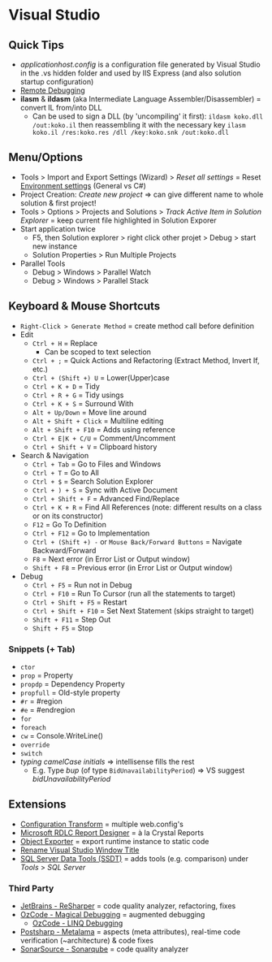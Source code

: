 # Visual Studio

## Quick Tips

* _applicationhost.config_ is a configuration file generated by Visual Studio in the .vs hidden folder and used by IIS Express (and also solution startup configuration)
* [Remote Debugging](https://learn.microsoft.com/en-us/visualstudio/debugger/remote-debugging)
* **ilasm** & **ildasm** (aka Intermediate Language Assembler/Disassembler) = convert IL from/into DLL
  * Can be used to sign a DLL (by 'uncompiling' it first): `ildasm koko.dll /out:koko.il` then reassembling it with the necessary key `ilasm koko.il /res:koko.res /dll /key:koko.snk /out:koko.dll`

## Menu/Options

* Tools > Import and Export Settings (Wizard) > _Reset all settings_ = Reset [Environment settings](https://learn.microsoft.com/en-us/visualstudio/ide/environment-settings) (General vs C#)
* Project Creation: _Create new project_ => can give different name to whole solution & first project!
* Tools > Options > Projects and Solutions > _Track Active Item in Solution Explorer_ = keep current file highlighted in Solution Exporer
* Start application twice
  * F5, then Solution explorer > right click other projet > Debug > start new instance
  * Solution Properties > Run Multiple Projects
* Parallel Tools
  * Debug > Windows > Parallel Watch
  * Debug > Windows > Parallel Stack

## Keyboard & Mouse Shortcuts

* `Right-Click > Generate Method` = create method call before definition
* Edit
  * `Ctrl + H` = Replace
    * Can be scoped to text selection
  * `Ctrl + ;` = Quick Actions and Refactoring (Extract Method, Invert If, etc.)
  * `Ctrl + (Shift +) U` = Lower(Upper)case
  * `Ctrl + K + D` = Tidy
  * `Ctrl + R + G` = Tidy usings
  * `Ctrl + K + S` = Surround With
  * `Alt + Up/Down` = Move line around
  * `Alt + Shift + Click` = Multiline editing
  * `Alt + Shift + F10` = Adds using reference
  * `Ctrl + E|K + C/U` = Comment/Uncomment
  * `Ctrl + Shift + V` = Clipboard history
* Search & Navigation
  * `Ctrl + Tab` = Go to Files and Windows
  * `Ctrl + T` = Go to All
  * `Ctrl + $` = Search Solution Explorer
  * `Ctrl + ) + S` = Sync with Active Document
  * `Ctrl + Shift + F` = Advanced Find/Replace
  * `Ctrl + K + R` = Find All References (note: different results on a class or on its constructor)
  * `F12` = Go To Definition
  * `Ctrl + F12` = Go to Implementation
  * `Ctrl + (Shift +) -` or `Mouse Back/Forward Buttons` = Navigate Backward/Forward
  * `F8` = Next error (in Error List or Output window)
  * `Shift + F8` = Previous error (in Error List or Output window)
* Debug
  * `Ctrl + F5` = Run not in Debug
  * `Ctrl + F10` = Run To Cursor (run all the statements to target)
  * `Ctrl + Shift + F5` = Restart
  * `Ctrl + Shift + F10` = Set Next Statement (skips straight to target)
  * `Shift + F11` = Step Out
  * `Shift + F5` = Stop

### Snippets (+ Tab)

* `ctor`
* `prop` = Property
* `propdp` = Dependency Property
* `propfull` = Old-style property
* `#r` = #region
* `#e` = #endregion
* `for`
* `foreach`
* `cw` = Console.WriteLine()
* `override`
* `switch`
* _typing camelCase initials_ => intellisense fills the rest
  * E.g. Type _bup_ (of type `BidUnavailabilityPeriod`) => VS suggest _bidUnavailabilityPeriod_

## Extensions

* [Configuration Transform](https://marketplace.visualstudio.com/items?itemName=GolanAvraham.ConfigurationTransform) = multiple web.config's
* [Microsoft RDLC Report Designer](https://marketplace.visualstudio.com/items?itemName=ProBITools.MicrosoftRdlcReportDesignerforVisualStudio-18001) = à la Crystal Reports
* [Object Exporter](https://marketplace.visualstudio.com/items?itemName=OmarElabd.ObjectExporter) = export runtime instance to static code
* [Rename Visual Studio Window Title](https://marketplace.visualstudio.com/items?itemName=mayerwin.RenameVisualStudioWindowTitle)
* [SQL Server Data Tools (SSDT)](https://visualstudio.microsoft.com/vs/features/ssdt) = adds tools (e.g. comparison) under _Tools_ > _SQL Server_

### Third Party

* [JetBrains - ReSharper](https://www.jetbrains.com/resharper) = code quality analyzer, refactoring, fixes
* [OzCode - Magical Debugging](https://marketplace.visualstudio.com/items?itemName=CodeValueLtd.OzCode) = augmented debugging
  * [OzCode - LINQ Debugging](https://blog.somewhatabstract.com/2016/06/13/i-am-an-ozcode-magician-and-i-have-a-new-linq-trick)
* [Postsharp - Metalama](https://www.postsharp.net/metalama) = aspects (meta attributes), real-time code verification (~architecture) & code fixes
* [SonarSource - Sonarqube](https://www.sonarsource.com/products/sonarqube) = code quality analyzer
